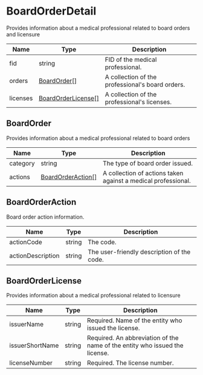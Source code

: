 # BoardOrderDetail

Provides information about a medical professional related to board orders and licensure

| Name | Type | Description |
| - | - | - |
| fid  | string | FID of the medical professional. |
| orders | [BoardOrder[]](#boardOrder) |  A collection of the professional's board orders. |
| licenses | [BoardOrderLicense[]](#boardorderlicense) | A collection of the professional's licenses. |

## BoardOrder

Provides information about a medical professional related to board orders

| Name | Type | Description |
| - | - | - |
| category  | string | The type of board order issued. |
| actions | [BoardOrderAction[]](#boardorderaction) | A collection of actions taken against a medical professional. |

## BoardOrderAction

Board order action information.

| Name | Type | Description |
| - | - | - |
| actionCode  | string | The code. |
| actionDescription | string | The user-friendly description of the code. |

## BoardOrderLicense

Provides information about a medical professional related to licensure

| Name | Type | Description |
| - | - | - |
| issuerName  | string | Required. Name of the entity who issued the license. |
| issuerShortName | string | Required. An abbreviation of the name of the entity who issued the license. |
| licenseNumber | string | Required. The license number. |
